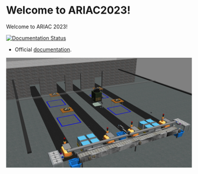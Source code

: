 # Welcome to ARIAC2023!

Welcome to ARIAC 2023!

[![Documentation Status](https://readthedocs.org/projects/ariac-ros2/badge/?version=latest)](https://ariac-ros2.readthedocs.io/en/latest/?badge=latest)

* Official [documentation](https://ariac-ros2.readthedocs.io).

![Environment](docs/images/environment.png)
